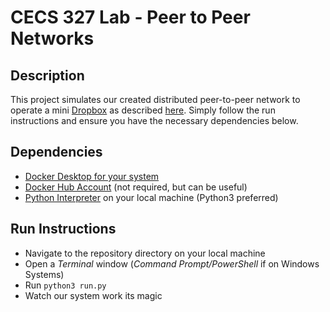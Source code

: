 # CECS 327 Lab - Peer to Peer Networks

## Description

This project simulates our created distributed peer-to-peer network to operate a mini [Dropbox](https://www.dropbox.com/) as described [here](./INSTR.md). Simply follow the run instructions and ensure you have the necessary dependencies below.

## Dependencies

- [Docker Desktop for your system](https://www.docker.com/get-started/)
- [Docker Hub Account](https://hub.docker.com/signup) (not required, but can be useful)
- [Python Interpreter](https://www.python.org/downloads/) on your local machine (Python3 preferred)

## Run Instructions

- Navigate to the repository directory on your local machine
- Open a *Terminal* window (*Command Prompt/PowerShell* if on Windows Systems)
- Run `python3 run.py`
- Watch our system work its magic